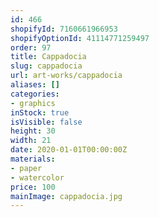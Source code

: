 ```yaml
---
id: 466
shopifyId: 7160661966953
shopifyOptionId: 41114771259497
order: 97
title: Cappadocia
slug: cappadocia
url: art-works/cappadocia
aliases: []
categories:
- graphics
inStock: true
isVisible: false
height: 30
width: 21
date: 2020-01-01T00:00:00Z
materials:
- paper
- watercolor
price: 100
mainImage: cappadocia.jpg
---
```

